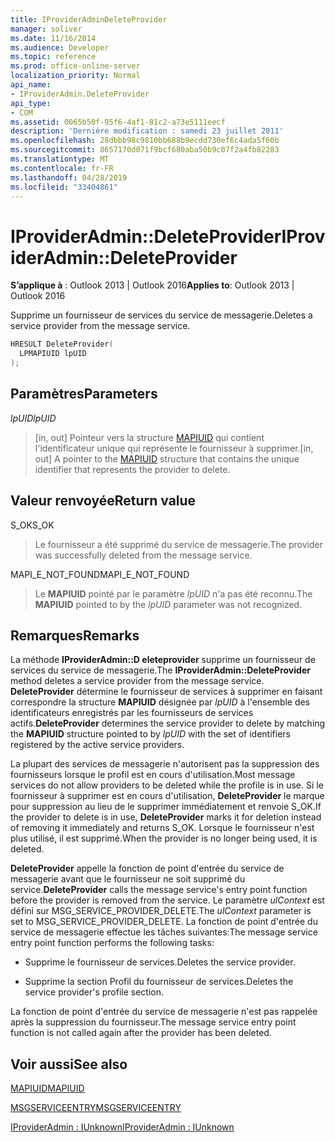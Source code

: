 ```yaml
---
title: IProviderAdminDeleteProvider
manager: soliver
ms.date: 11/16/2014
ms.audience: Developer
ms.topic: reference
ms.prod: office-online-server
localization_priority: Normal
api_name:
- IProviderAdmin.DeleteProvider
api_type:
- COM
ms.assetid: 0065b50f-95f6-4af1-81c2-a73e5111eecf
description: 'Derniére modification : samedi 23 juillet 2011'
ms.openlocfilehash: 28dbbb98c9810bb688b9ecdd730ef6c4ada5f60b
ms.sourcegitcommit: 8657170d071f9bcf680aba50b9c07f2a4fb82283
ms.translationtype: MT
ms.contentlocale: fr-FR
ms.lasthandoff: 04/28/2019
ms.locfileid: "33404861"
---
```

# <a name="iprovideradmindeleteprovider"></a><span data-ttu-id="d453f-103">IProviderAdmin::DeleteProvider</span><span class="sxs-lookup"><span data-stu-id="d453f-103">IProviderAdmin::DeleteProvider</span></span>

  
  
<span data-ttu-id="d453f-104">**S’applique à** : Outlook 2013 | Outlook 2016</span><span class="sxs-lookup"><span data-stu-id="d453f-104">**Applies to**: Outlook 2013 | Outlook 2016</span></span> 
  
<span data-ttu-id="d453f-105">Supprime un fournisseur de services du service de messagerie.</span><span class="sxs-lookup"><span data-stu-id="d453f-105">Deletes a service provider from the message service.</span></span>
  
```cpp
HRESULT DeleteProvider(
  LPMAPIUID lpUID
);
```

## <a name="parameters"></a><span data-ttu-id="d453f-106">Paramètres</span><span class="sxs-lookup"><span data-stu-id="d453f-106">Parameters</span></span>

 <span data-ttu-id="d453f-107">_lpUID_</span><span class="sxs-lookup"><span data-stu-id="d453f-107">_lpUID_</span></span>
  
> <span data-ttu-id="d453f-108">[in, out] Pointeur vers la structure [MAPIUID](mapiuid.md) qui contient l'identificateur unique qui représente le fournisseur à supprimer.</span><span class="sxs-lookup"><span data-stu-id="d453f-108">[in, out] A pointer to the [MAPIUID](mapiuid.md) structure that contains the unique identifier that represents the provider to delete.</span></span> 
    
## <a name="return-value"></a><span data-ttu-id="d453f-109">Valeur renvoyée</span><span class="sxs-lookup"><span data-stu-id="d453f-109">Return value</span></span>

<span data-ttu-id="d453f-110">S_OK</span><span class="sxs-lookup"><span data-stu-id="d453f-110">S_OK</span></span> 
  
> <span data-ttu-id="d453f-111">Le fournisseur a été supprimé du service de messagerie.</span><span class="sxs-lookup"><span data-stu-id="d453f-111">The provider was successfully deleted from the message service.</span></span>
    
<span data-ttu-id="d453f-112">MAPI_E_NOT_FOUND</span><span class="sxs-lookup"><span data-stu-id="d453f-112">MAPI_E_NOT_FOUND</span></span> 
  
> <span data-ttu-id="d453f-113">Le **MAPIUID** pointé par le paramètre _lpUID_ n'a pas été reconnu.</span><span class="sxs-lookup"><span data-stu-id="d453f-113">The **MAPIUID** pointed to by the  _lpUID_ parameter was not recognized.</span></span> 
    
## <a name="remarks"></a><span data-ttu-id="d453f-114">Remarques</span><span class="sxs-lookup"><span data-stu-id="d453f-114">Remarks</span></span>

<span data-ttu-id="d453f-115">La méthode **IProviderAdmin::D eleteprovider** supprime un fournisseur de services du service de messagerie.</span><span class="sxs-lookup"><span data-stu-id="d453f-115">The **IProviderAdmin::DeleteProvider** method deletes a service provider from the message service.</span></span> <span data-ttu-id="d453f-116">**DeleteProvider** détermine le fournisseur de services à supprimer en faisant correspondre la structure **MAPIUID** désignée par _lpUID_ à l'ensemble des identificateurs enregistrés par les fournisseurs de services actifs.</span><span class="sxs-lookup"><span data-stu-id="d453f-116">**DeleteProvider** determines the service provider to delete by matching the **MAPIUID** structure pointed to by  _lpUID_ with the set of identifiers registered by the active service providers.</span></span> 
  
<span data-ttu-id="d453f-117">La plupart des services de messagerie n'autorisent pas la suppression des fournisseurs lorsque le profil est en cours d'utilisation.</span><span class="sxs-lookup"><span data-stu-id="d453f-117">Most message services do not allow providers to be deleted while the profile is in use.</span></span> <span data-ttu-id="d453f-118">Si le fournisseur à supprimer est en cours d'utilisation, **DeleteProvider** le marque pour suppression au lieu de le supprimer immédiatement et renvoie S_OK.</span><span class="sxs-lookup"><span data-stu-id="d453f-118">If the provider to delete is in use, **DeleteProvider** marks it for deletion instead of removing it immediately and returns S_OK.</span></span> <span data-ttu-id="d453f-119">Lorsque le fournisseur n'est plus utilisé, il est supprimé.</span><span class="sxs-lookup"><span data-stu-id="d453f-119">When the provider is no longer being used, it is deleted.</span></span> 
  
 <span data-ttu-id="d453f-120">**DeleteProvider** appelle la fonction de point d'entrée du service de messagerie avant que le fournisseur ne soit supprimé du service.</span><span class="sxs-lookup"><span data-stu-id="d453f-120">**DeleteProvider** calls the message service's entry point function before the provider is removed from the service.</span></span> <span data-ttu-id="d453f-121">Le paramètre _ulContext_ est défini sur MSG_SERVICE_PROVIDER_DELETE.</span><span class="sxs-lookup"><span data-stu-id="d453f-121">The  _ulContext_ parameter is set to MSG_SERVICE_PROVIDER_DELETE.</span></span> <span data-ttu-id="d453f-122">La fonction de point d'entrée du service de messagerie effectue les tâches suivantes:</span><span class="sxs-lookup"><span data-stu-id="d453f-122">The message service entry point function performs the following tasks:</span></span> 
  
- <span data-ttu-id="d453f-123">Supprime le fournisseur de services.</span><span class="sxs-lookup"><span data-stu-id="d453f-123">Deletes the service provider.</span></span>
    
- <span data-ttu-id="d453f-124">Supprime la section Profil du fournisseur de services.</span><span class="sxs-lookup"><span data-stu-id="d453f-124">Deletes the service provider's profile section.</span></span>
    
<span data-ttu-id="d453f-125">La fonction de point d'entrée du service de messagerie n'est pas rappelée après la suppression du fournisseur.</span><span class="sxs-lookup"><span data-stu-id="d453f-125">The message service entry point function is not called again after the provider has been deleted.</span></span>
  
## <a name="see-also"></a><span data-ttu-id="d453f-126">Voir aussi</span><span class="sxs-lookup"><span data-stu-id="d453f-126">See also</span></span>



[<span data-ttu-id="d453f-127">MAPIUID</span><span class="sxs-lookup"><span data-stu-id="d453f-127">MAPIUID</span></span>](mapiuid.md)
  
[<span data-ttu-id="d453f-128">MSGSERVICEENTRY</span><span class="sxs-lookup"><span data-stu-id="d453f-128">MSGSERVICEENTRY</span></span>](msgserviceentry.md)
  
[<span data-ttu-id="d453f-129">IProviderAdmin : IUnknown</span><span class="sxs-lookup"><span data-stu-id="d453f-129">IProviderAdmin : IUnknown</span></span>](iprovideradminiunknown.md)

